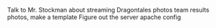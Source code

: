 Talk to Mr. Stockman about streaming
Dragontales photos
team results photos, make a template
Figure out the server apache config
